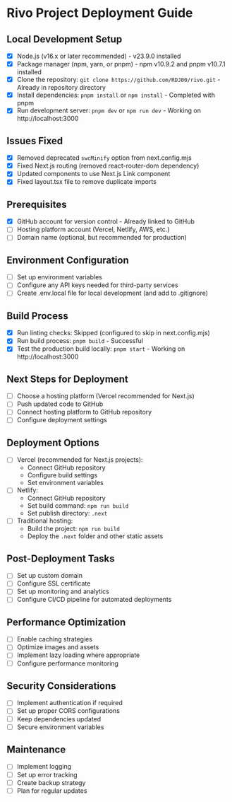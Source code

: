 # Rivo Project Deployment Guide

## Local Development Setup
- [x] Node.js (v16.x or later recommended) - v23.9.0 installed
- [x] Package manager (npm, yarn, or pnpm) - npm v10.9.2 and pnpm v10.7.1 installed
- [x] Clone the repository: `git clone https://github.com/RDJ00/rivo.git` - Already in repository directory
- [x] Install dependencies: `pnpm install` or `npm install` - Completed with pnpm
- [x] Run development server: `pnpm dev` or `npm run dev` - Working on http://localhost:3000

## Issues Fixed
- [x] Removed deprecated `swcMinify` option from next.config.mjs
- [x] Fixed Next.js routing (removed react-router-dom dependency)
- [x] Updated components to use Next.js Link component
- [x] Fixed layout.tsx file to remove duplicate imports

## Prerequisites
- [x] GitHub account for version control - Already linked to GitHub
- [ ] Hosting platform account (Vercel, Netlify, AWS, etc.)
- [ ] Domain name (optional, but recommended for production)

## Environment Configuration
- [ ] Set up environment variables
- [ ] Configure any API keys needed for third-party services
- [ ] Create .env.local file for local development (and add to .gitignore)

## Build Process
- [x] Run linting checks: Skipped (configured to skip in next.config.mjs)
- [x] Run build process: `pnpm build` - Successful
- [x] Test the production build locally: `pnpm start` - Working on http://localhost:3000

## Next Steps for Deployment
- [ ] Choose a hosting platform (Vercel recommended for Next.js)
- [ ] Push updated code to GitHub
- [ ] Connect hosting platform to GitHub repository
- [ ] Configure deployment settings

## Deployment Options
- [ ] Vercel (recommended for Next.js projects):
  - Connect GitHub repository
  - Configure build settings
  - Set environment variables
- [ ] Netlify:
  - Connect GitHub repository
  - Set build command: `npm run build`
  - Set publish directory: `.next`
- [ ] Traditional hosting:
  - Build the project: `npm run build`
  - Deploy the `.next` folder and other static assets

## Post-Deployment Tasks
- [ ] Set up custom domain
- [ ] Configure SSL certificate
- [ ] Set up monitoring and analytics
- [ ] Configure CI/CD pipeline for automated deployments

## Performance Optimization
- [ ] Enable caching strategies
- [ ] Optimize images and assets
- [ ] Implement lazy loading where appropriate
- [ ] Configure performance monitoring

## Security Considerations
- [ ] Implement authentication if required
- [ ] Set up proper CORS configurations
- [ ] Keep dependencies updated
- [ ] Secure environment variables

## Maintenance
- [ ] Implement logging
- [ ] Set up error tracking
- [ ] Create backup strategy
- [ ] Plan for regular updates 